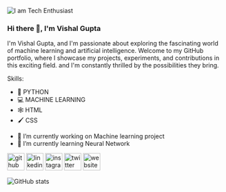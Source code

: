 ![I am Tech Enthusiast](https://miro.medium.com/v2/resize:fit:1400/format:webp/1*b21FyqUbowHYAOQDXH0tDw.jpeg)

### Hi there 👋, I'm Vishal Gupta
I'm Vishal Gupta, and I'm passionate about exploring the fascinating world of machine learning and artificial intelligence. Welcome to my GitHub portfolio, where I showcase my projects, experiments, and contributions in this exciting field. and I'm constantly thrilled by the possibilities they bring.





Skills: 
* 🐍 PYTHON
* 💻 MACHINE LEARNING
* 🕸️ HTML
* 🖌️ CSS

- 🔭 I’m currently working on Machine learning project 
- 🌱 I’m currently learning Neural Network 


[<img src='https://cdn.jsdelivr.net/npm/simple-icons@3.0.1/icons/github.svg' alt='github' height='40'>](https://github.com/Vishal-74)  [<img src='https://cdn.jsdelivr.net/npm/simple-icons@3.0.1/icons/linkedin.svg' alt='linkedin' height='40'>](https://www.linkedin.com/in/vishal-gupta-743108231/)  [<img src='https://cdn.jsdelivr.net/npm/simple-icons@3.0.1/icons/instagram.svg' alt='instagram' height='40'>](https://www.instagram.com/vishal_74_/)  [<img src='https://cdn.jsdelivr.net/npm/simple-icons@3.0.1/icons/twitter.svg' alt='twitter' height='40'>](https://twitter.com/Vishal_74_)  [<img src='https://cdn.jsdelivr.net/npm/simple-icons@3.0.1/icons/icloud.svg' alt='website' height='40'>](https://vishal-74.github.io/VishalGupta.github.io/)  

![GitHub stats](https://github-readme-stats.vercel.app/api?username=Vishal-74&show_icons=true)  

